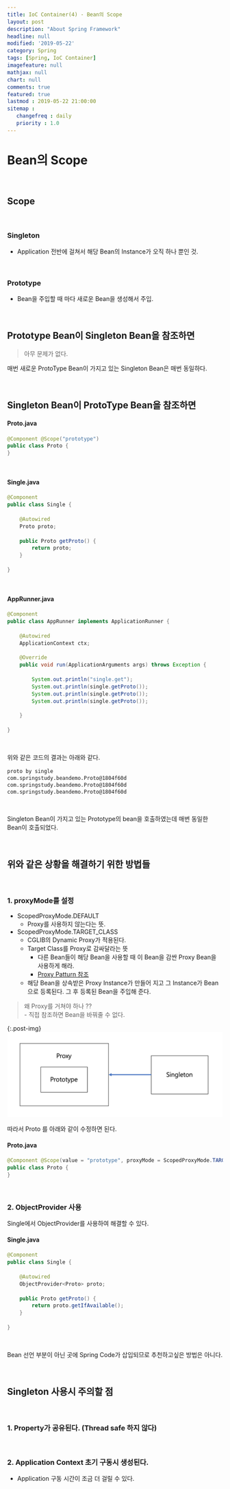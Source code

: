 ```yaml
---
title: IoC Container(4) - Bean의 Scope
layout: post
description: "About Spring Framework"
headline: null
modified: '2019-05-22'
category: Spring
tags: [Spring, IoC Container]
imagefeature: null
mathjax: null
chart: null
comments: true
featured: true
lastmod : 2019-05-22 21:00:00
sitemap :  
   changefreq : daily
   priority : 1.0
---
```


# Bean의 Scope

<br />
    
## Scope  
  
<br />  
  
### Singleton  
  
- Application 전반에 걸쳐서 해당 Bean의 Instance가 오직 하나 뿐인 것.  

<br />  
  
### Prototype  
  
- Bean을 주입할 때 마다 새로운 Bean을 생성해서 주입.
  
<br />

## Prototype Bean이 Singleton Bean을 참조하면  
  
> 아무 문제가 없다.  
  
매번 새로운 ProtoType Bean이 가지고 있는 Singleton Bean은 매번 동일하다.  
  
<br />
  
## Singleton Bean이 ProtoType Bean을 참조하면  
  
#### Proto.java  
  
```java
@Component @Scope("prototype")
public class Proto {
}
```  

<br />

#### Single.java

```java
@Component
public class Single {

    @Autowired
    Proto proto;

    public Proto getProto() {
        return proto;
    }
    
}
```
  
<br />

#### AppRunner.java

```java
@Component
public class AppRunner implements ApplicationRunner {

    @Autowired
    ApplicationContext ctx;

    @Override
    public void run(ApplicationArguments args) throws Exception {

        System.out.println("single.get");
        System.out.println(single.getProto());
        System.out.println(single.getProto());
        System.out.println(single.getProto());

    }

}
```  
  
<br />  
  
위와 같은 코드의 결과는 아래와 같다. 
  
```vim
proto by single
com.springstudy.beandemo.Proto@1804f60d
com.springstudy.beandemo.Proto@1804f60d
com.springstudy.beandemo.Proto@1804f60d
```  
  
<br />
  
Singleton Bean이 가지고 있는 Prototype의 bean을 호출하였는데 매번 동일한 Bean이 호출되었다.  

<br />
  
## 위와 같은 상황을 해결하기 위한 방법들  

<br />  
  
### 1. proxyMode를 설정  
  
- ScopedProxyMode.DEFAULT
    - Proxy를 사용하지 않는다는 뜻.  
- ScopedProxyMode.TARGET_CLASS
    - CGLIB의 Dynamic Proxy가 적용된다.
    - Target Class를 Proxy로 감싸달라는 뜻
        - 다른 Bean들이 해당 Bean을 사용할 때 이 Bean을 감싼 Proxy Bean을 사용하게 해라. 
        - <a href="https://en.wikipedia.org/wiki/Proxy_pattern">Proxy Patturn 참조</a>
    - 해당 Bean을 상속받은 Proxy Instance가 만들어 지고 그 Instance가 Bean으로 등록된다. 그 후 등록된 Bean을 주입해 준다.
  
> 왜 Proxy를 거쳐야 하나 ??  
    - 직접 참조하면 Bean을 바꿔줄 수 없다.  
  
{:.post-img}
![PrototypeProxy](/images/post/prototype_proxy.png)  
  
따라서 Proto 를 아래와 같이 수정하면 된다.
  
#### Proto.java
  
```java
@Component @Scope(value = "prototype", proxyMode = ScopedProxyMode.TARGET_CLASS) 
public class Proto {
}
```  
  
<br /> 

### 2. ObjectProvider 사용  
  
Single에서 ObjectProvider를 사용하여 해결할 수 있다.  
  
#### Single.java  
  
```java
@Component
public class Single {

    @Autowired
    ObjectProvider<Proto> proto;

    public Proto getProto() {
        return proto.getIfAvailable();
    }

}
```  
  
<br /> 
  
Bean 선언 부분이 아닌 곳에 Spring Code가 삽입되므로 추천하고싶은 방법은 아니다.  
  
<br /> 
  
## Singleton 사용시 주의할 점
  
<br /> 
  
### 1. Property가 공유된다. (Thread safe 하지 않다)

<br /> 
  
### 2. Application Context 초기 구동시 생성된다.  
  
- Application 구동 시간이 조금 더 걸릴 수 있다.
